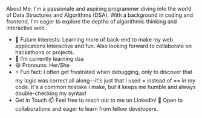 About Me:
I'm a passionate and aspiring programmer diving into the world of Data Structures and Algorithms (DSA). With a background in coding and frontend, I'm eager to explore the depths of algorithmic thinking and interactive web .
- 👀 Future Interests: Learning more of back-end to make my web applications interactive and fun. Also looking forward to collaborate on hackathons or projects.
- 🌱 I’m currently learning dsa
- 😄 Pronouns: Her/She
- ⚡ Fun fact:  I often get frustrated when debugging, only to discover that my logic was correct all along—it's just that I used = instead of == in my code. It's a common mistake I make, but it keeps me humble and always double-checking my syntax!
- Get in Touch
📫 Feel free to reach out to me on LinkedIn!
💬 Open to collaborations and eager to learn from fellow developers.

<!---
Sayani123M/Sayani123M is a ✨ special ✨ repository because its `README.md` (this file) appears on your GitHub profile.
You can click the Preview link to take a look at your changes.
--->
